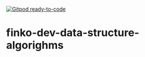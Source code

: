 [![Gitpod ready-to-code](https://img.shields.io/badge/Gitpod-ready--to--code-blue?logo=gitpod)](https://gitpod.io/#https://github.com/qgp9/finko-dev-data-structure-algorighms)

# finko-dev-data-structure-algorighms